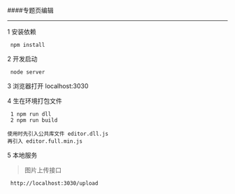 ####专题页编辑

---
1 安装依赖 
     
     
     npm install
     
2 开发启动

     node server
     
3 浏览器打开 localhost:3030      

4  生在环境打包文件

     1 npm run dll
     2 npm run build 
     
    使用时先引入公共库文件 editor.dll.js
    再引入 editor.full.min.js
    
    
5 本地服务


>图片上传接口
         
     http://localhost:3030/upload
 